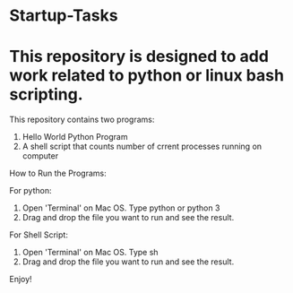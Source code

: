 # Startup-Tasks

# This repository is designed to add work related to python or linux bash scripting.

This repository contains two programs:

1. Hello World Python Program
2. A shell script that counts number of crrent processes running on computer

How to Run the Programs: 

For python: 

1. Open 'Terminal' on Mac OS. Type python or python 3
2. Drag and drop the file you want to run and see the result. 

For Shell Script:

1. Open 'Terminal' on Mac OS. Type sh
2. Drag and drop the file you want to run and see the result. 

Enjoy! 
